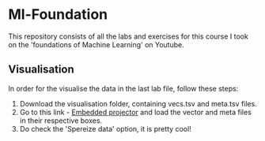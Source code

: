 # Ml-Foundation

This repository consists of all the labs and exercises for this course I took on the 'foundations of Machine Learning' on Youtube.

## Visualisation 
In order for the visualise the data in the last lab file, follow these steps:
1. Download the visualisation folder, containing vecs.tsv and meta.tsv files.
2. Go to this link - [Embedded projector](https://projector.tensorflow.org/) and load the vector and meta files in their respective boxes.
3. Do check the 'Spereize data' option, it is pretty cool!
